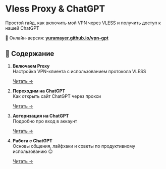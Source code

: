 # Vless Proxy & ChatGPT

Простой гайд, как включить мой VPN через VLESS и получить доступ к нашей ChatGPT

📖 Онлайн-версия: **[yuramayer.github.io/vpn-gpt](https://yuramayer.github.io/vpn-gpt/)**


## 🔧 Содержание

1. **Включаем Proxy**  
   Настройка VPN-клиента с использованием протокола VLESS

   [Читать →](docs/01.%20Vless%20VPN%20Client.md)

2. **Переходим на ChatGPT**  
   Как открыть сайт ChatGPT через прокси

   [Читать →](docs/02.%20Переход%20на%20ChatGPT.md)

3. **Авторизация на ChatGPT**  
   Подробно про вход в аккаунт

   [Читать →](docs/03.%20Авторизация%20ChatGPT.md)

4. **Работа с ChatGPT**  
   Основы общения, лайфхаки и советы по продуктивному использованию 😉

   [Читать →](docs/04.%20Использование%20ChatGPT.md)
